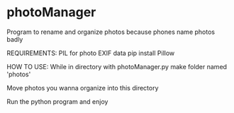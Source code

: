 # photoManager
Program to rename and organize photos because phones name photos badly


REQUIREMENTS:
  PIL for photo EXIF data
    pip install Pillow
    
HOW TO USE:
  While in directory with photoManager.py make folder named 'photos'
  
  Move photos you wanna organize into this directory
  
  Run the python program and enjoy
